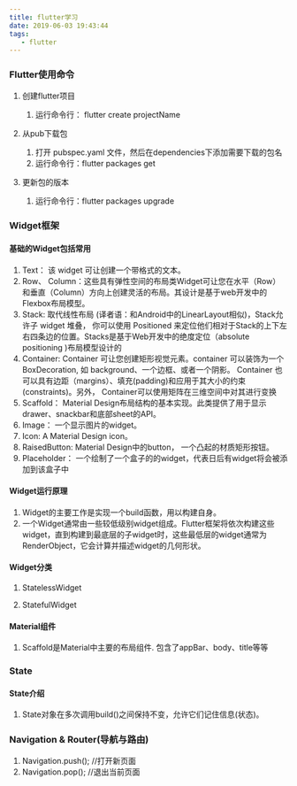 ```yaml
---
title: flutter学习
date: 2019-06-03 19:43:44
tags:
   - flutter
---
```


### Flutter使用命令
1. 创建flutter项目
   1. 运行命令行： flutter create projectName

2. 从pub下载包
   1. 打开 pubspec.yaml 文件，然后在dependencies下添加需要下载的包名
   2. 运行命令行：flutter packages get

3. 更新包的版本
   1. 运行命令行：flutter packages upgrade


### Widget框架
#### 基础的Widget包括常用
1. Text： 该 widget 可让创建一个带格式的文本。
2. Row、 Column：这些具有弹性空间的布局类Widget可让您在水平（Row）和垂直（Column）方向上创建灵活的布局。其设计是基于web开发中的Flexbox布局模型。
3. Stack:  取代线性布局 (译者语：和Android中的LinearLayout相似)，Stack允许子 widget 堆叠， 你可以使用 Positioned 来定位他们相对于Stack的上下左右四条边的位置。Stacks是基于Web开发中的绝度定位（absolute positioning )布局模型设计的
4. Container: Container 可让您创建矩形视觉元素。container 可以装饰为一个BoxDecoration, 如 background、一个边框、或者一个阴影。 Container 也可以具有边距（margins）、填充(padding)和应用于其大小的约束(constraints)。另外， Container可以使用矩阵在三维空间中对其进行变换
5. Scaffold： Material Design布局结构的基本实现。此类提供了用于显示drawer、snackbar和底部sheet的API。
6. Image： 一个显示图片的widget。
7. Icon: A Material Design icon。
8. RaisedButton: Material Design中的button， 一个凸起的材质矩形按钮。
9. Placeholder： 一个绘制了一个盒子的的widget，代表日后有widget将会被添加到该盒子中

#### Widget运行原理
1. Widget的主要工作是实现一个build函数，用以构建自身。
2. 一个Widget通常由一些较低级别widget组成。Flutter框架将依次构建这些widget，直到构建到最底层的子widget时，这些最低层的widget通常为RenderObject，它会计算并描述widget的几何形状。

#### Widget分类
1. StatelessWidget

2. StatefulWidget

#### Material组件
1. Scaffold是Material中主要的布局组件. 包含了appBar、body、title等等


### State
#### State介绍
1. State对象在多次调用build()之间保持不变，允许它们记住信息(状态)。


### Navigation & Router(导航与路由)
1. Navigation.push();  //打开新页面
2. Navigation.pop();   //退出当前页面